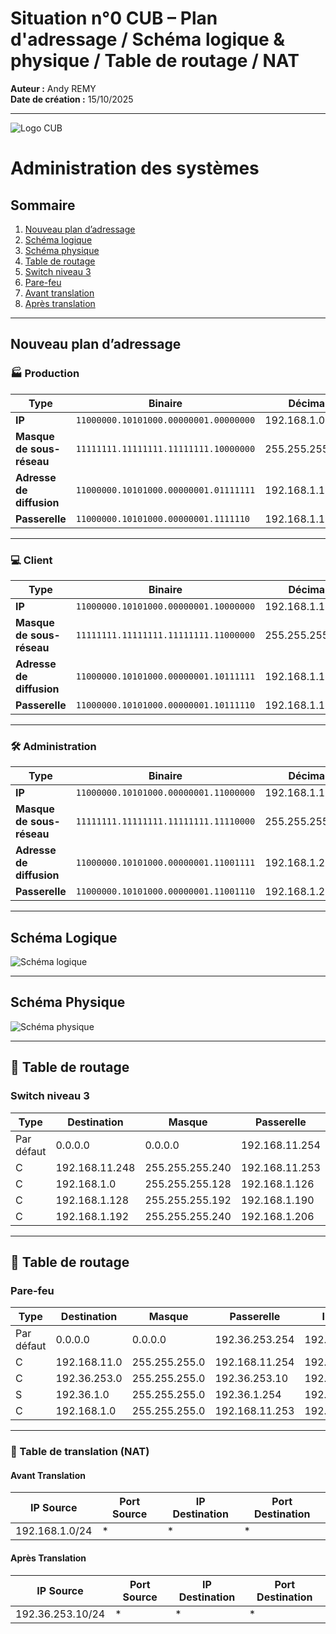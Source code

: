 # Situation n°0 CUB – Plan d'adressage / Schéma logique & physique / Table de routage / NAT

**Auteur :** Andy REMY  
**Date de création :** 15/10/2025  

---
![Logo CUB](../Images/CUB.png)

# Administration des systèmes

## Sommaire
1. [Nouveau plan d’adressage](#nouveau-plan-dadressage)
2. [Schéma logique](#schéma-logique)
3. [Schéma physique](#schéma-physique)
4. [Table de routage](#table-de-routage)
5. [Switch niveau 3](#switch-niveau-3)
6. [Pare-feu](#pare-feu)
7. [Avant translation](#avant-translation)
8. [Après translation](#après-translation)

---

## Nouveau plan d’adressage

### 🏭 Production
| Type | Binaire | Décimal |
|------|----------|----------|
| **IP** | `11000000.10101000.00000001.00000000` | 192.168.1.0 |
| **Masque de sous-réseau** | `11111111.11111111.11111111.10000000` | 255.255.255.128 |
| **Adresse de diffusion** | `11000000.10101000.00000001.01111111` | 192.168.1.127 |
| **Passerelle** | `11000000.10101000.00000001.1111110` | 192.168.1.126 |

---

### 💻 Client
| Type | Binaire | Décimal |
|------|----------|----------|
| **IP** | `11000000.10101000.00000001.10000000` | 192.168.1.128 |
| **Masque de sous-réseau** | `11111111.11111111.11111111.11000000` | 255.255.255.192 |
| **Adresse de diffusion** | `11000000.10101000.00000001.10111111` | 192.168.1.191 |
| **Passerelle** | `11000000.10101000.00000001.10111110` | 192.168.1.190 |

---

### 🛠️ Administration
| Type | Binaire | Décimal |
|------|----------|----------|
| **IP** | `11000000.10101000.00000001.11000000` | 192.168.1.192 |
| **Masque de sous-réseau** | `11111111.11111111.11111111.11110000` | 255.255.255.240 |
| **Adresse de diffusion** | `11000000.10101000.00000001.11001111` | 192.168.1.207 |
| **Passerelle** | `11000000.10101000.00000001.11001110` | 192.168.1.206 |

---
## Schéma Logique

![Schéma logique](../Images/SchémaLogique.png)

---

## Schéma Physique

![Schéma physique](../Images/SchémaPhysique.png)

---

## 🔹 Table de routage 

### Switch niveau 3

| Type        | Destination     | Masque           | Passerelle      | Interface        |
|--------------|----------------|------------------|-----------------|------------------|
| Par défaut   | 0.0.0.0        | 0.0.0.0          | 192.168.11.254  | 192.168.11.253   |
| C            | 192.168.11.248 | 255.255.255.240  | 192.168.11.253  | 192.168.11.253   |
| C            | 192.168.1.0    | 255.255.255.128  | 192.168.1.126   | 192.168.1.126    |
| C            | 192.168.1.128  | 255.255.255.192  | 192.168.1.190   | 192.168.1.190    |
| C            | 192.168.1.192  | 255.255.255.240  | 192.168.1.206   | 192.168.1.206    |

---

## 🔹 Table de routage 

### Pare-feu

| Type        | Destination     | Masque           | Passerelle      | Interface        |
|--------------|----------------|------------------|-----------------|------------------|
| Par défaut   | 0.0.0.0        | 0.0.0.0          | 192.36.253.254  | 192.36.253.10    |
| C            | 192.168.11.0   | 255.255.255.0    | 192.168.11.254  | 192.168.11.254   |
| C            | 192.36.253.0   | 255.255.255.0    | 192.36.253.10   | 192.36.253.10    |
| S            | 192.36.1.0     | 255.255.255.0    | 192.36.1.254    | 192.36.1.254     |
| C            | 192.168.1.0    | 255.255.255.0    | 192.168.11.253  | 192.168.11.254   |

---

### 🔁 Table de translation (NAT)

#### Avant Translation
| IP Source       | Port Source | IP Destination | Port Destination |
|------------------|--------------|----------------|------------------|
| 192.168.1.0/24   | *            | *              | *                |

#### Après Translation
| IP Source         | Port Source | IP Destination | Port Destination |
|--------------------|--------------|----------------|------------------|
| 192.36.253.10/24   | *            | *              | *                |

